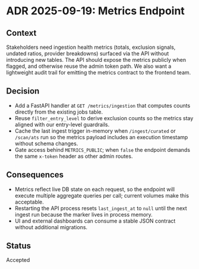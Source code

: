 # ADR 2025-09-19: Metrics Endpoint

## Context

Stakeholders need ingestion health metrics (totals, exclusion signals, undated ratios, provider breakdowns) surfaced via the API without introducing new tables. The API should expose the metrics publicly when flagged, and otherwise reuse the admin token path. We also want a lightweight audit trail for emitting the metrics contract to the frontend team.

## Decision

- Add a FastAPI handler at `GET /metrics/ingestion` that computes counts directly from the existing jobs table.
- Reuse `filter_entry_level` to derive exclusion counts so the metrics stay aligned with our entry-level guardrails.
- Cache the last ingest trigger in-memory when `/ingest/curated` or `/scan/ats` run so the metrics payload includes an execution timestamp without schema changes.
- Gate access behind `METRICS_PUBLIC`; when `false` the endpoint demands the same `x-token` header as other admin routes.

## Consequences

- Metrics reflect live DB state on each request, so the endpoint will execute multiple aggregate queries per call; current volumes make this acceptable.
- Restarting the API process resets `last_ingest_at` to `null` until the next ingest run because the marker lives in process memory.
- UI and external dashboards can consume a stable JSON contract without additional migrations.

## Status

Accepted
